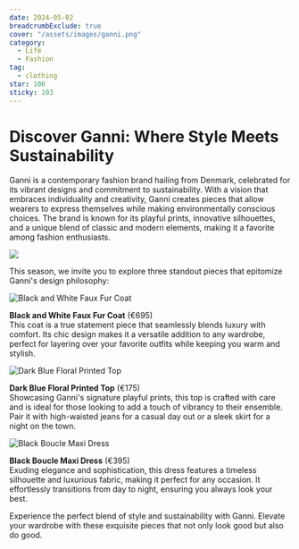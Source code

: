 ```yaml
---
date: 2024-05-02
breadcrumbExclude: true
cover: "/assets/images/ganni.png"
category:
  - Life
  - Fashion
tag:
  - clothing
star: 106
sticky: 103
---
```


# Discover Ganni: Where Style Meets Sustainability

Ganni is a contemporary fashion brand hailing from Denmark, celebrated for its vibrant designs and commitment to sustainability. With a vision that embraces individuality and creativity, Ganni creates pieces that allow wearers to express themselves while making environmentally conscious choices. The brand is known for its playful prints, innovative silhouettes, and a unique blend of classic and modern elements, making it a favorite among fashion enthusiasts.

![](image-10.png)

This season, we invite you to explore three standout pieces that epitomize Ganni's design philosophy:

![Black and White Faux Fur Coat](image-6.png)  

**Black and White Faux Fur Coat** (€695)  
This coat is a true statement piece that seamlessly blends luxury with comfort. Its chic design makes it a versatile addition to any wardrobe, perfect for layering over your favorite outfits while keeping you warm and stylish.

![Dark Blue Floral Printed Top](image-7.png)  

**Dark Blue Floral Printed Top** (€175)  
Showcasing Ganni's signature playful prints, this top is crafted with care and is ideal for those looking to add a touch of vibrancy to their ensemble. Pair it with high-waisted jeans for a casual day out or a sleek skirt for a night on the town.

![Black Boucle Maxi Dress](image-5.png)

**Black Boucle Maxi Dress** (€395)  
Exuding elegance and sophistication, this dress features a timeless silhouette and luxurious fabric, making it perfect for any occasion. It effortlessly transitions from day to night, ensuring you always look your best.

Experience the perfect blend of style and sustainability with Ganni. Elevate your wardrobe with these exquisite pieces that not only look good but also do good.
